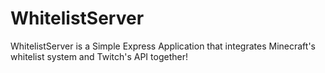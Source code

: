 # WhitelistServer
WhitelistServer is a Simple Express Application that integrates Minecraft's whitelist system and Twitch's API together!
